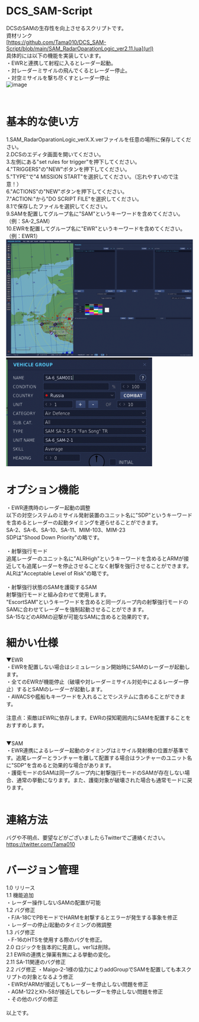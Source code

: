 # DCS_SAM-Script
DCSのSAMの生存性を向上させるスクリプトです。<br>
資材リンク<br>
[https://github.com/Tama010/DCS_SAM-Script/blob/main/SAM_RadarOparationLogic_ver2.11.lua](url)
<br>
具体的には以下の機能を実装しています。<br>
・EWRと連携して射程に入るとレーダー起動。<br>
・対レーダーミサイルの飛んでくるとレーダー停止。<br>
・対空ミサイルを撃ち尽くすとレーダー停止<br>
![image](https://user-images.githubusercontent.com/30495755/156955372-7ab682ec-23fd-483a-b7b7-bc3535cd9ab1.png)

<br>

# 基本的な使い方
1.SAM_RadarOparationLogic_verX.X.verファイルを任意の場所に保存してください。<br>
2.DCSのエディタ画面を開いてください。<br>
3.左側にある"set rules for trigger"を押下してください。<br>
4."TRIGGERS"の"NEW"ボタンを押下してください。<br>
5."TYPE"で"4 MISSION START"を選択してください。（忘れやすいので注意！）<br>
6."ACTIONS"の"NEW"ボタンを押下してください。<br>
7."ACTION:"から"DO SCRIPT FILE"を選択してください。<br>
8.1で保存したファイルを選択してください。<br>
9.SAMを配置してグループ名に"SAM"というキーワードを含めてください。（例：SA-2_SAM）<br>
10.EWRを配置してグループ名に"EWR"というキーワードを含めてください。（例：EWR1）<br>
![Test Image 6](https://github.com/Tama010/DCS_SAM-Script/blob/main/%E3%82%A8%E3%83%87%E3%82%A3%E3%82%BF%E3%83%BC%E7%94%BB%E9%9D%A2.png)
![Test Image 6](https://github.com/Tama010/DCS_SAM-Script/blob/main/%E3%82%B0%E3%83%AB%E3%83%BC%E3%83%97%E5%90%8D%E5%A4%89%E6%9B%B4.png)

# オプション機能
・EWR連携時のレーダー起動の調整<br>
以下の対空システムのミサイル発射装置のユニット名に"SDP"というキーワードを含めるとレーダーの起動タイミングを遅らせることができます。<br>
SA-2、SA-6、SA-10、SA-11、MIM-103、MIM-23<br>
SDPは"Shood Down Priority"の略です。<br>
<br>
・射撃強行モード<br>
追尾レーダーのユニット名に"ALRHigh"というキーワードを含めるとARMが接近しても追尾レーダーを停止させることなく射撃を強行させることができます。<br>
ALRは"Acceptable Level of Risk"の略です。<br>
<br>
・射撃強行状態のSAMを護衛するSAM<br>
射撃強行モードと組み合わせて使用します。<br>
"EscortSAM"というキーワードを含めると同一グループ内の射撃強行モードのSAMに合わせてレーダーを強制起動させることができます。<br>
SA-15などのARMの迎撃が可能なSAMに含めると効果的です。<br>

# 細かい仕様
▼EWR<br>
・EWRを配置しない場合はシミュレーション開始時にSAMのレーダーが起動します。<br>
・全てのEWRが機能停止（破壊や対レーダーミサイル対処中によるレーダー停止）するとSAMのレーダーが起動します。<br>
・AWACSや艦船もキーワードを入れることでシステムに含めることができます。<br>
<br>
注意点：索敵はEWRに依存します。EWRの探知範囲内にSAMを配置することをおすすめします。

<br>
▼SAM<br>
・EWR連携によるレーダー起動のタイミングはミサイル発射機の位置が基準です。追尾レーダーとランチャーを離して配置する場合はランチャーのユニット名に"SDP"を含めると効果的な場合があります。<br>
・護衛モードのSAMは同一グループ内に射撃強行モードのSAMが存在しない場合、通常の挙動になります。また、護衛対象が破壊された場合も通常モードに戻ります。<br>
<br>

# 連絡方法
バグや不明点、要望などがございましたらTwitterでご連絡ください。<br>
https://twitter.com/Tama010

# バージョン管理
1.0  リリース<br>
1.1  機能追加<br>
     ・レーダー操作しないSAMの配置が可能<br>
1.2  バグ修正<br>
     ・F/A-18CでPBモードでHARMを射撃するとエラーが発生する事象を修正<br>
     ・レーダーの停止/起動のタイミングの微調整<br>
1.3  バグ修正<br>
     ・F-16のHTSを使用する際のバグを修正。<br>
2.0  ロジックを抜本的に見直し。ver1は削除。<br>
2.1  EWRの連携と弾薬有無による挙動の変化。<br>
2.11 SA-11関連のバグ修正<br>
2.2  バグ修正
     ・Maigo-2-1様の協力によりaddGroupでSAMを配置しても本スクリプトの対象となるよう修正<br>
     ・EWRがARMが接近してもレーダーを停止しない問題を修正<br>
     ・AGM-122とKh-58が接近してもレーダーを停止しない問題を修正<br>
     ・その他のバグの修正<br>
<br>
以上です。
